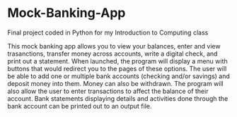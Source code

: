 # Mock-Banking-App
Final project coded in Python for my Introduction to Computing class

This mock banking app allows you to view your balances, enter and view trasanctions, transfer money across accounts, write a digital check, and print out a statement. When launched, the program will display a menu with buttons that would redirect you to the pages of these options. The user will be able to add one or multiple bank accounts (checking and/or savings) and deposit money into them. Money can also be withdrawn. The program will also allow the user to enter transactions to affect the balance of their account. Bank statements displaying details and activities done through the bank account can be printed out to an output file.
